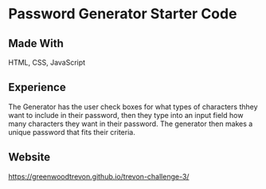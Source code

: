 # Password Generator Starter Code

## Made With
HTML, CSS, JavaScript

## Experience
The Generator has the user check boxes for what types of characters thhey want to include in their password,
then they type into an input field how many characters they want in their password. The generator then 
makes a unique password that fits their criteria.

## Website
https://greenwoodtrevon.github.io/trevon-challenge-3/
